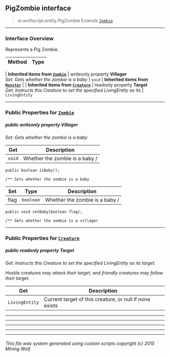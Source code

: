 ## PigZombie __interface__

>io.wolfscript.entity.PigZombie
>Extends [`Zombie`](Zombie.md)

---

### Interface Overview

Represents a Pig Zombie.

Method | Type   
--- | :--- 
 |
__Inherited items from [`Zombie`](Zombie.md)__ |
 writeonly property __Villager__ <br> _Set: Gets whether the zombie is a baby_ | `void`
 |
__Inherited items from [`Monster`](Monster.md)__ |
 |
__Inherited items from [`Creature`](Creature.md)__ |
 readonly property __Target__ <br> _Get: Instructs this Creature to set the specified LivingEntity as its_ | `LivingEntity`









---


### Public Properties for [`Zombie`](Zombie.md)

##### <a id='villager'></a>public  writeonly property __Villager__

_Set: Gets whether the zombie is a baby_

Get | Description
--- | --- 
`void` | Whether the zombie is a baby /
    public boolean isBaby();

    /** Sets whether the zombie is a baby

Set | Type | Description  
--- | --- | --- 
flag | `boolean` | Whether the zombie is a baby /
    public void setBaby(boolean flag);

    /** Gets whether the zombie is a villager


---

### Public Properties for [`Creature`](Creature.md)

##### <a id='target'></a>public  readonly property __Target__

_Get: Instructs this Creature to set the specified LivingEntity as its target. <p> Hostile creatures may attack their target, and friendly creatures may follow their target._

Get | Description
--- | --- 
`LivingEntity` | Current target of this creature, or null if none exists



---
---


---


---


---


###### This file was system generated using custom scripts copyright (c) 2015 Mining Wolf.
	

